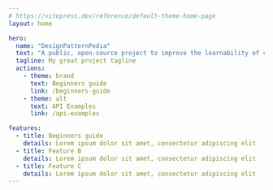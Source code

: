 ```yaml
---
# https://vitepress.dev/reference/default-theme-home-page
layout: home

hero:
  name: "DesignPatternPedia"
  text: "A public, open-source project to improve the learnability of common software design patterns."
  tagline: My great project tagline
  actions:
    - theme: brand
      text: Beginners guide
      link: /beginners-guide
    - theme: alt
      text: API Examples
      link: /api-examples

features:
  - title: Beginners guide
    details: Lorem ipsum dolor sit amet, consectetur adipiscing elit
  - title: Feature B
    details: Lorem ipsum dolor sit amet, consectetur adipiscing elit
  - title: Feature C
    details: Lorem ipsum dolor sit amet, consectetur adipiscing elit
---
```

